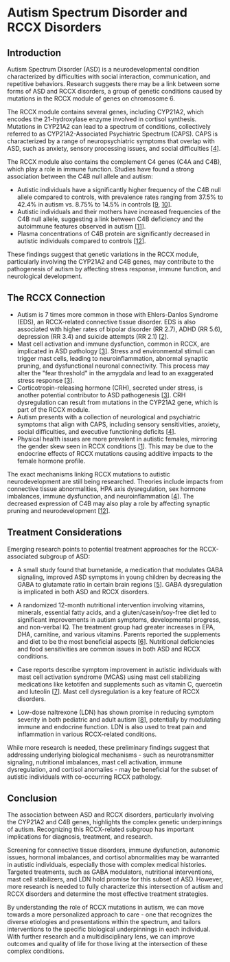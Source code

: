 # Autism Spectrum Disorder and RCCX Disorders

## Introduction
Autism Spectrum Disorder (ASD) is a neurodevelopmental condition characterized by difficulties with social interaction, communication, and repetitive behaviors. Research suggests there may be a link between some forms of ASD and RCCX disorders, a group of genetic conditions caused by mutations in the RCCX module of genes on chromosome 6. 

The RCCX module contains several genes, including CYP21A2, which encodes the 21-hydroxylase enzyme involved in cortisol synthesis. Mutations in CYP21A2 can lead to a spectrum of conditions, collectively referred to as CYP21A2-Associated Psychiatric Spectrum (CAPS). CAPS is characterized by a range of neuropsychiatric symptoms that overlap with ASD, such as anxiety, sensory processing issues, and social difficulties [[4](https://www.facebook.com/180205575731472/posts/368571696894858)].

The RCCX module also contains the complement C4 genes (C4A and C4B), which play a role in immune function. Studies have found a strong association between the C4B null allele and autism:

- Autistic individuals have a significantly higher frequency of the C4B null allele compared to controls, with prevalence rates ranging from 37.5% to 42.4% in autism vs. 8.75% to 14.5% in controls [[9](https://consensus.app/papers/link-null-autism-family-history-autoimmunity-egyptian-mostafa/e0fea997f1665b69a504b287870c0c92/?utm_source=chatgpt), [10](https://consensus.app/papers/confirmation-association-null-allelle-autism-odell/cfa7ef96e9095aaab759f122b59e3052/?utm_source=chatgpt)].
- Autistic individuals and their mothers have increased frequencies of the C4B null allele, suggesting a link between C4B deficiency and the autoimmune features observed in autism [[11](https://consensus.app/papers/increased-frequency-null-allele-complement-locus-autism-warren/a8c7b3c2abbf532c89ffffd2686c46e8/?utm_source=chatgpt)].
- Plasma concentrations of C4B protein are significantly decreased in autistic individuals compared to controls [[12](https://consensus.app/papers/decreased-concentrations-complement-protein-autism-warren/acccb5c39a785625a6ef4e1270152d34/?utm_source=chatgpt)].

These findings suggest that genetic variations in the RCCX module, particularly involving the CYP21A2 and C4B genes, may contribute to the pathogenesis of autism by affecting stress response, immune function, and neurological development.

## The RCCX Connection

- Autism is 7 times more common in those with Ehlers-Danlos Syndrome (EDS), an RCCX-related connective tissue disorder. EDS is also associated with higher rates of bipolar disorder (RR 2.7), ADHD (RR 5.6), depression (RR 3.4) and suicide attempts (RR 2.1) [[2](https://bmcpsychiatry.biomedcentral.com/articles/10.1186/s12888-016-0922-6)].
- Mast cell activation and immune dysfunction, common in RCCX, are implicated in ASD pathology [[3](https://pubmed.ncbi.nlm.nih.gov/31344805/)]. Stress and environmental stimuli can trigger mast cells, leading to neuroinflammation, abnormal synaptic pruning, and dysfunctional neuronal connectivity. This process may alter the "fear threshold" in the amygdala and lead to an exaggerated stress response [[3](https://pubmed.ncbi.nlm.nih.gov/31344805/)].
- Corticotropin-releasing hormone (CRH), secreted under stress, is another potential contributor to ASD pathogenesis [[3](https://pubmed.ncbi.nlm.nih.gov/31344805/)]. CRH dysregulation can result from mutations in the CYP21A2 gene, which is part of the RCCX module. 
- Autism presents with a collection of neurological and psychiatric symptoms that align with CAPS, including sensory sensitivities, anxiety, social difficulties, and executive functioning deficits [[4](https://www.facebook.com/180205575731472/posts/368571696894858)].
- Physical health issues are more prevalent in autistic females, mirroring the gender skew seen in RCCX conditions [[1](https://pubmed.ncbi.nlm.nih.gov/33109257/)]. This may be due to the endocrine effects of RCCX mutations causing additive impacts to the female hormone profile.

The exact mechanisms linking RCCX mutations to autistic neurodevelopment are still being researched. Theories include impacts from connective tissue abnormalities, HPA axis dysregulation, sex hormone imbalances, immune dysfunction, and neuroinflammation [[4](https://www.facebook.com/180205575731472/posts/368571696894858)]. The decreased expression of C4B may also play a role by affecting synaptic pruning and neurodevelopment [[12](https://consensus.app/papers/decreased-concentrations-complement-protein-autism-warren/acccb5c39a785625a6ef4e1270152d34/?utm_source=chatgpt)].

## Treatment Considerations
Emerging research points to potential treatment approaches for the RCCX-associated subgroup of ASD:

- A small study found that bumetanide, a medication that modulates GABA signaling, improved ASD symptoms in young children by decreasing the GABA to glutamate ratio in certain brain regions [[5](https://www.nature.com/articles/s41398-020-0692-2)]. GABA dysregulation is implicated in both ASD and RCCX disorders.

- A randomized 12-month nutritional intervention involving vitamins, minerals, essential fatty acids, and a gluten/casein/soy-free diet led to significant improvements in autism symptoms, developmental progress, and non-verbal IQ. The treatment group had greater increases in EPA, DHA, carnitine, and various vitamins. Parents reported the supplements and diet to be the most beneficial aspects [[6](https://www.ncbi.nlm.nih.gov/pmc/articles/PMC6768441/)]. Nutritional deficiencies and food sensitivities are common issues in both ASD and RCCX conditions.

- Case reports describe symptom improvement in autistic individuals with mast cell activation syndrome (MCAS) using mast cell stabilizing medications like ketotifen and supplements such as vitamin C, quercetin and luteolin [[7](https://www.ncbi.nlm.nih.gov/pmc/articles/PMC6768441/)]. Mast cell dysregulation is a key feature of RCCX disorders.

- Low-dose naltrexone (LDN) has shown promise in reducing symptom severity in both pediatric and adult autism [[8](https://www.ldnresearchtrust.org/content/ldn-and-autism)], potentially by modulating immune and endocrine function. LDN is also used to treat pain and inflammation in various RCCX-related conditions.

While more research is needed, these preliminary findings suggest that addressing underlying biological mechanisms - such as neurotransmitter signaling, nutritional imbalances, mast cell activation, immune dysregulation, and cortisol anomalies - may be beneficial for the subset of autistic individuals with co-occurring RCCX pathology.

## Conclusion 
The association between ASD and RCCX disorders, particularly involving the CYP21A2 and C4B genes, highlights the complex genetic underpinnings of autism. Recognizing this RCCX-related subgroup has important implications for diagnosis, treatment, and research.

Screening for connective tissue disorders, immune dysfunction, autonomic issues, hormonal imbalances, and cortisol abnormalities may be warranted in autistic individuals, especially those with complex medical histories. Targeted treatments, such as GABA modulators, nutritional interventions, mast cell stabilizers, and LDN hold promise for this subset of ASD. However, more research is needed to fully characterize this intersection of autism and RCCX disorders and determine the most effective treatment strategies.

By understanding the role of RCCX mutations in autism, we can move towards a more personalized approach to care - one that recognizes the diverse etiologies and presentations within the spectrum, and tailors interventions to the specific biological underpinnings in each individual. With further research and a multidisciplinary lens, we can improve outcomes and quality of life for those living at the intersection of these complex conditions.